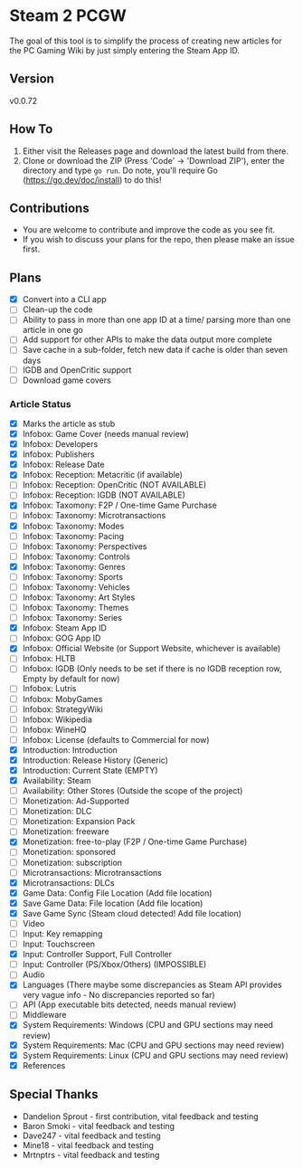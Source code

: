 # Steam 2 PCGW

The goal of this tool is to simplify the process of creating new articles for the PC Gaming Wiki by just simply entering the Steam App ID.

## Version

v0.0.72

## How To

1. Either visit the Releases page and download the latest build from there.
2. Clone or download the ZIP (Press 'Code' → 'Download ZIP'), enter the directory and type `go run`.  Do note, you'll require Go (https://go.dev/doc/install) to do this!

## Contributions

- You are welcome to contribute and improve the code as you see fit.
- If you wish to discuss your plans for the repo, then please make an issue first.

## Plans

- [x] Convert into a CLI app
- [ ] Clean-up the code
- [ ] Ability to pass in more than one app ID at a time/ parsing more than one article in one go
- [ ] Add support for other APIs to make the data output more complete
- [ ] Save cache in a sub-folder, fetch new data if cache is older than seven days
- [ ] IGDB and OpenCritic support
- [ ] Download game covers

### Article Status

- [x] Marks the article as stub
- [x] Infobox: Game Cover (needs manual review)
- [x] Infobox: Developers
- [x] Infobox: Publishers
- [x] Infobox: Release Date
- [x] Infobox: Reception: Metacritic (if available)
- [ ] Infobox: Reception: OpenCritic (NOT AVAILABLE)
- [ ] Infobox: Reception: IGDB (NOT AVAILABLE)
- [x] Infobox: Taxomony: F2P / One-time Game Purchase
- [ ] Infobox: Taxonomy: Microtransactions
- [x] Infobox: Taxonomy: Modes
- [ ] Infobox: Taxonomy: Pacing
- [ ] Infobox: Taxonomy: Perspectives
- [ ] Infobox: Taxonomy: Controls
- [x] Infobox: Taxonomy: Genres
- [ ] Infobox: Taxonomy: Sports
- [ ] Infobox: Taxonomy: Vehicles
- [ ] Infobox: Taxonomy: Art Styles
- [ ] Infobox: Taxonomy: Themes
- [ ] Infobox: Taxonomy: Series
- [x] Infobox: Steam App ID
- [ ] Infobox: GOG App ID
- [x] Infobox: Official Website (or Support Website, whichever is available)
- [ ] Infobox: HLTB
- [ ] Infobox: IGDB (Only needs to be set if there is no IGDB reception row, Empty by default for now)
- [ ] Infobox: Lutris
- [ ] Infobox: MobyGames
- [ ] Infobox: StrategyWiki
- [ ] Infobox: Wikipedia
- [ ] Infobox: WineHQ
- [ ] Infobox: License (defaults to Commercial for now)
- [x] Introduction: Introduction
- [x] Introduction: Release History (Generic)
- [x] Introduction: Current State (EMPTY)
- [x] Availability: Steam
- [ ] Availability: Other Stores (Outside the scope of the project)
- [ ] Monetization: Ad-Supported
- [ ] Monetization: DLC
- [ ] Monetization: Expansion Pack
- [ ] Monetization: freeware
- [x] Monetization: free-to-play (F2P / One-time Game Purchase)
- [ ] Monetization: sponsored
- [ ] Monetization: subscription
- [ ] Microtransactions: Microtransactions
- [x] Microtransactions: DLCs
- [x] Game Data: Config File Location (Add file location)
- [x] Save Game Data: File location (Add file location)
- [x] Save Game Sync (Steam cloud detected! Add file location)
- [ ] Video
- [ ] Input: Key remapping
- [ ] Input: Touchscreen
- [x] Input: Controller Support, Full Controller
- [ ] Input: Controller (PS/Xbox/Others) (IMPOSSIBLE)
- [ ] Audio
- [x] Languages (There maybe some discrepancies as Steam API provides very vague info - No discrepancies reported so far)
- [ ] API (App executable bits detected, needs manual review)
- [ ] Middleware
- [x] System Requirements: Windows (CPU and GPU sections may need review)
- [x] System Requirements: Mac (CPU and GPU sections may need review)
- [x] System Requirements: Linux (CPU and GPU sections may need review)
- [x] References

## Special Thanks

- Dandelion Sprout - first contribution, vital feedback and testing
- Baron Smoki - vital feedback and testing
- Dave247 - vital feedback and testing
- Mine18 - vital feedback and testing
- Mrtnptrs - vital feedback and testing
